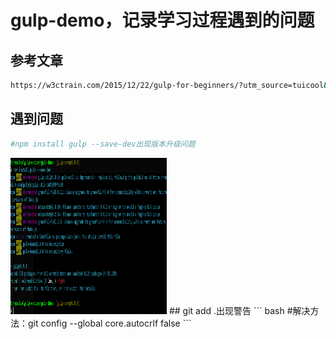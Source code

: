 # gulp-demo，记录学习过程遇到的问题
## 参考文章
``` bash
https://w3ctrain.com/2015/12/22/gulp-for-beginners/?utm_source=tuicool&utm_medium=referral
``` 
## 遇到问题
``` bash
#npm install gulp --save-dev出现版本升级问题
```
<img src="https://github.com/sepetboy/gulp-demo/blob/master/images/update.png" width="250" height="250"/>
## git add .出现警告
``` bash
 #解决方法：git config --global core.autocrlf  false
``` 

